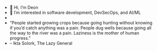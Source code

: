- 👋 Hi, I’m Deon
- 👀 I’m interested in software development, DevSecOps, and AI/ML
- 
- “People started growing crops because going hunting without knowing if you’d catch anything was a pain. People dug wells because going all the way to the river was a pain. Laziness is the mother of human progress.” 
- – Ikta Solork, The Lazy General

<!---
NirvanaAchieved/NirvanaAchieved is a ✨ special ✨ repository because its `README.md` (this file) appears on your GitHub profile.
You can click the Preview link to take a look at your changes.
--->
